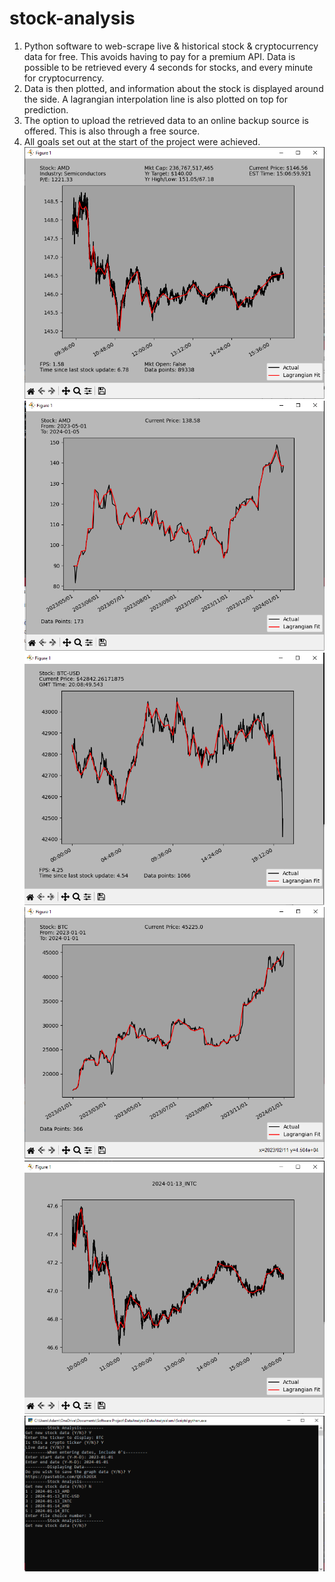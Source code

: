 # stock-analysis
1. Python software to web-scrape live & historical stock & cryptocurrency data for free. This avoids having to pay for a premium API. Data is possible to be retrieved every 4 seconds for stocks, and every minute for cryptocurrency.
2. Data is then plotted, and information about the stock is displayed around the side. A lagrangian interpolation line is also plotted on top for prediction. 
3. The option to upload the retrieved data to an online backup source is offered. This is also through a free source.
4. All goals set out at the start of the project were achieved.
![](/Screenshots/Stock_Live.PNG)
![](/Screenshots/Stock_Historical.PNG)
![](/Screenshots/Crypto_Live.PNG)
![](/Screenshots/Crypto_Historical.PNG)
![](/Screenshots/Retrieve_Data.PNG)
![](/Screenshots/CLI.PNG)
